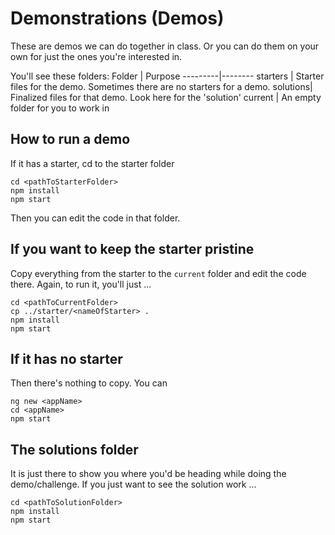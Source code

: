 # Demonstrations (Demos)

These are demos we can do together in class. Or you can do them on your own for just the ones you're interested in.

You'll see these folders:
Folder   | Purpose 
---------|--------
starters | Starter files for the demo. Sometimes there are no starters for a demo.
solutions| Finalized files for that demo. Look here for the 'solution'
current  | An empty folder for you to work in

## How to run a demo

If it has a starter, cd to the starter folder

```Shell
cd <pathToStarterFolder>
npm install
npm start
```

Then you can edit the code in that folder.

## If you want to keep the starter pristine

Copy everything from the starter to the `current` folder and edit the code there. Again, to run it, you'll just ...

```Shell
cd <pathToCurrentFolder> 
cp ../starter/<nameOfStarter> .
npm install
npm start
```

## If it has no starter

Then there's nothing to copy. You can 

```Shell
ng new <appName>
cd <appName>
npm start
```

## The solutions folder

It is just there to show you where you'd be heading while doing the demo/challenge. If you just want to see the solution work ...

```Shell
cd <pathToSolutionFolder> 
npm install
npm start
```

